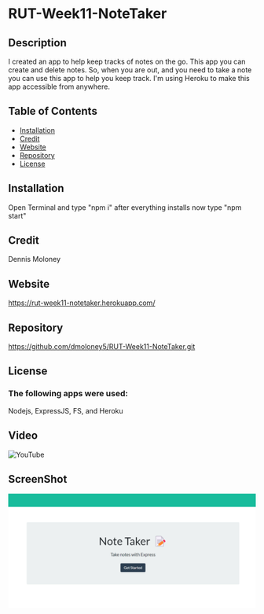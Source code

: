 # RUT-Week11-NoteTaker
 ## Description
  I created an app to help keep tracks of notes on the go.  This app you can create and delete notes.  So, when you are out, and you need to take a note you can use this app to help you keep track.  I'm using Heroku to make this app accessible from anywhere.

  
  ## Table of Contents
  * [Installation](#installation)
  * [Credit](#credit)
  * [Website](#Website)
  * [Repository](#Repository)
  * [License](#License)
  
  ## Installation
  Open Terminal and type "npm i"  after everything installs now type "npm start"

  ## Credit
  Dennis Moloney

  ## Website
  https://rut-week11-notetaker.herokuapp.com/

  ## Repository
  https://github.com/dmoloney5/RUT-Week11-NoteTaker.git

  ## License
  ### The following apps were used: 
  Nodejs, ExpressJS, FS, and Heroku
  
  ## Video
  ![YouTube](https://www.youtube.com/watch?v=tCOyne8y0NU)

  ## ScreenShot
  ![screenshot](https://github.com/dmoloney5/RUT-Week11-NoteTaker/blob/main/public/assets/images/notetake.png)